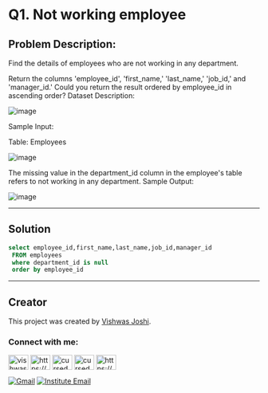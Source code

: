 # Q1. Not working employee


## Problem Description:

Find the details of employees who are not working in any department.

Return the columns 'employee_id', 'first_name,' 'last_name,' 'job_id,' and 'manager_id.'
Could you return the result ordered by employee_id in ascending order?
Dataset Description:

![image](https://github.com/vishwasjoshi2019/DSML/assets/98074283/f8286b38-f7b5-40a1-a7ed-4e629608e950)



Sample Input:

Table: Employees

![image](https://github.com/vishwasjoshi2019/DSML/assets/98074283/5fc36916-4250-4677-9ec0-647a3001b7ba)



The missing value in the department_id column in the employee's table refers to not working in any department.
Sample Output:

![image](https://github.com/vishwasjoshi2019/DSML/assets/98074283/ef1b2e10-fedd-4823-af75-6727150bf5ba)


---

## Solution

```sql
select employee_id,first_name,last_name,job_id,manager_id
 FROM employees
 where department_id is null
 order by employee_id
```
---
## Creator

This project was created by [Vishwas Joshi](https://github.com/vishwasjoshi2019).



<h3 align="left">Connect with me:</h3>
<p align="left">
<a href="https://twitter.com/vishwas79116150" target="blank"><img align="center" src="https://raw.githubusercontent.com/rahuldkjain/github-profile-readme-generator/master/src/images/icons/Social/twitter.svg" alt="vishwas79116150" height="30" width="40" /></a>
<a href="https://linkedin.com/in/https://www.linkedin.com/in/vishwasjoshi2019/" target="blank"><img align="center" src="https://raw.githubusercontent.com/rahuldkjain/github-profile-readme-generator/master/src/images/icons/Social/linked-in-alt.svg" alt="https://www.linkedin.com/in/vishwasjoshi2019/" height="30" width="40" /></a>
<a href="https://instagram.com/cursed_geek" target="blank"><img align="center" src="https://raw.githubusercontent.com/rahuldkjain/github-profile-readme-generator/master/src/images/icons/Social/instagram.svg" alt="cursed_geek" height="30" width="40" /></a>
<a href="https://www.leetcode.com/cursed_geek" target="blank"><img align="center" src="https://raw.githubusercontent.com/rahuldkjain/github-profile-readme-generator/master/src/images/icons/Social/leet-code.svg" alt="cursed_geek" height="30" width="40" /></a>
<a href="https://auth.geeksforgeeks.org/user/https://auth.geeksforgeeks.org/user/vishwasjoshi2019/" target="blank"><img align="center" src="https://raw.githubusercontent.com/rahuldkjain/github-profile-readme-generator/master/src/images/icons/Social/geeks-for-geeks.svg" alt="https://auth.geeksforgeeks.org/user/vishwasjoshi2019/" height="30" width="40" /></a>
  
[![Gmail](https://img.shields.io/badge/Gmail-vishwasjoshi2019%40gmail.com-red)](mailto:vishwasjoshi2019@gmail.com)
[![Institute Email](https://img.shields.io/badge/Institute%20Email-vishwas.j%40iitgn.ac.in-red)](mailto:vishwas.j@iitgn.ac.in)
</p>
